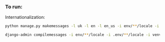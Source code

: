 ### To run:

Internationalization:

```bash
python manage.py makemessages -l uk -l en -l en_us -i env/**/locale -i .env/**/locale -i venv/**/locale -i .venv/**/locale

django-admin compilemessages -i env/**/locale -i .env/**/locale -i venv/**/locale -i .venv/**/locale
```
